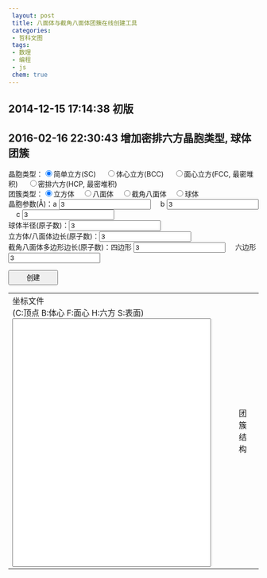 ```yaml
---
 layout: post
 title: 八面体与截角八面体团簇在线创建工具
 categories:
 - 哲科文图
 tags:
 - 数理
 - 编程
 - js
 chem: true
---
```


## 2014-12-15 17:14:38 初版

## 2016-02-16 22:30:43 增加密排六方晶胞类型, 球体团簇

晶胞类型：<input type="radio" name="cubType" id="sc" checked="checked" onChange="setabc(0)"/>简单立方(SC) &nbsp;&nbsp;&nbsp;&nbsp;<input type="radio" name="cubType" id="bcc" onChange="setabc(0)" />体心立方(BCC) &nbsp;&nbsp;&nbsp;&nbsp;<input type="radio" name="cubType" id="fcc" onChange="setabc(0)"/>面心立方(FCC, 最密堆积) &nbsp;&nbsp;&nbsp;&nbsp;<input type="radio" name="cubType" id="hcp" onChange="setabc(1)"/>密排六方(HCP, 最密堆积)<br>
团簇类型：<input type="radio" name="clsType" id="cub" checked="checked" onChange="setNedg()">立方体&nbsp;&nbsp;&nbsp;&nbsp;<input type="radio" name="clsType" id="oct" onChange="setNedg()">八面体&nbsp;&nbsp;&nbsp;&nbsp;<input type="radio" name="clsType" id="trc" onChange="setNedg()">截角八面体&nbsp;&nbsp;&nbsp;&nbsp;<input type="radio" name="clsType" id="sph" onChange="setNedg()">球体<br>
晶胞参数(&#197;)：a <input type="box" id="a" value="3" /> &nbsp;&nbsp;&nbsp;&nbsp;b <input type="box" id="b" value="3" /> &nbsp;&nbsp;&nbsp;&nbsp;c <input type="box" id="c" value="3" /><br>
球体半径(原子数)：<input type="box" id="sphNO" value="3" /><br>
立方体/八面体边长(原子数)：<input type="box" id="cubNO" value="3" /><br>
截角八面体多边形边长(原子数)：四边形 <input type="box" id="recNO" value="3" /> &nbsp;&nbsp;&nbsp;&nbsp;六边形 <input type="box" id="hexNO" value="3" /><br>

<input type="button" value="创建" onClick="genCoor()" style="width:100px; height:30px" />

<table><tr>
<td>
	坐标文件<br/>(C:顶点 B:体心 F:面心 H:六方 S:表面)<br/><textarea id="xyzCoor" style="width:400px; height:500px; resize: none"></textarea></td>
<td>
	<figure><figurecaption>团簇结构</figurecaption><br/>
	<script>
		var Mol=new ChemDoodle.TransformCanvas3D('Mol-1', 400,500);
		Mol.specs.backgroundColor='black';
		Mol.specs.set3DRepresentation('Ball and Stick');
		Mol.specs.projectionPerspective_3D = false;
		Mol.loadMolecule(ChemDoodle.readXYZ("", 1));
	</script></td>
</tr></table>

<script>
setNedg()
var $=function(id){return document.getElementById(id)};
function setabc(YesHCP) {
	var Rbond=3, Rhcp=1;
	if(YesHCP) { Rhcp=2*Math.sqrt(2/3) }
	$("a").value=Rbond; $("b").value=Rbond; $("c").value=Rbond*Rhcp;
}
function setNedg() {
	$("cubNO").disabled =true
	$("sphNO").disabled =true
	$("recNO").disabled =true
	$("hexNO").disabled =true
	if($("cub").checked || $("oct").checked) $("cubNO").disabled =false
	if($("sph").checked) $("sphNO").disabled =false
	if($("trc").checked) { $("recNO").disabled =false; $("hexNO").disabled =false; }
}

function genCoor() {
	var YesCub=$("cub").checked, YesSph=$("sph").checked, YesOct=$("oct").checked, YesTrc=$("trc").checked,
		YesBCC=$("bcc").checked, YesFCC=$("fcc").checked, YesHCP=$("hcp").checked,
		a=parseFloat($("a").value), b=parseFloat($("b").value), c=parseFloat($("c").value)

		if(YesTrc) {
			var Nrec=parseInt($("recNO").value),
				Nhex=parseInt($("hexNO").value), // Nhex=N-2*Ntop; Nrec=Ntop+1
				Ntop=Nrec-1, Nedg=parseInt(Nhex)+parseInt(2*Ntop);
		} else {
			Nedg=parseInt($("cubNO").value)
			if(YesSph) Nedg=parseInt($("sphNO").value)+2
		}

	var i, j, k, x, y, z,
		Rcos=Math.cos(2*Math.PI/3),
		Rsin=Math.sin(2*Math.PI/3);
		
	var Ntot=0, Satm=[], Xatm=[], Yatm=[], Zatm=[];
	var Na=Nedg, Nb=Nedg, Nc=Nedg
	for(i=-Na; i<=Na; i++) {
		for(j=-Nb; j<=Nb; j++) {
			for(k=-Nc; k<=Nc; k++) {
				Ntot++
				x=i*a; y=j*b; z=k*c
				if(YesHCP) {
					x = i*a+j*b*Rcos
					y = j*b*Rsin
				}
				Satm[Ntot]="C"; Xatm[Ntot]=x; Yatm[Ntot]=y; Zatm[Ntot]=z
				if(YesBCC) {
					Ntot++; Satm[Ntot]="B";
					Xatm[Ntot]=x+0.5*a; Yatm[Ntot]=y+0.5*b; Zatm[Ntot]=z+0.5*c
				} else if(YesFCC) {
					Ntot++; Satm[Ntot]="F";
					Xatm[Ntot]=x+0.5*a; Yatm[Ntot]=y+0.5*b; Zatm[Ntot]=z
					Ntot++; Satm[Ntot]="F";
					Xatm[Ntot]=x+0.5*a; Yatm[Ntot]=y;       Zatm[Ntot]=z+0.5*c
					Ntot++; Satm[Ntot]="F";
					Xatm[Ntot]=x;       Yatm[Ntot]=y+0.5*b; Zatm[Ntot]=z+0.5*c
				} else if(YesHCP) {
					Ntot++; Satm[Ntot]="H";
					Xatm[Ntot]=x+(a+2*b*Rcos)/3; Yatm[Ntot]=y+2*b*Rsin/3; Zatm[Ntot]=z+c/2
				}
			}
		}
	}

	var Ra=1./(Na*a), Rb=1./(Nb*b), Rc=1./(Nc*a), Rtmp=1./(Na*a-.25*a)
		Reps=1.-1./Nedg+1E-3, Ncut=Nedg-Ntop-0.5001;
	var Natm=0, YesIn=[];

	for(i=1; i<=Ntot; i++) {
		x=Xatm[i]; y=Yatm[i]; z=Zatm[i]
		if( YesCub
		||  (YesSph && x*x*Ra*Ra+y*y*Ra*Ra+z*z*Ra*Ra<=1)
		||  (YesOct &&  x*Ra+y*Rb+z*Rc<Reps &&  x*Ra-y*Rb+z*Rc<Reps
					&& -x*Ra+y*Rb+z*Rc<Reps && -x*Ra-y*Rb+z*Rc<Reps
					&&  x*Ra+y*Rb-z*Rc<Reps &&  x*Ra-y*Rb-z*Rc<Reps
					&& -x*Ra+y*Rb-z*Rc<Reps && -x*Ra-y*Rb-z*Rc<Reps)
		||  (YesTrc &&  x*Ra+y*Rb+z*Rc<Reps &&  x*Ra-y*Rb+z*Rc<Reps
					&& -x*Ra+y*Rb+z*Rc<Reps && -x*Ra-y*Rb+z*Rc<Reps
					&&  x*Ra+y*Rb-z*Rc<Reps &&  x*Ra-y*Rb-z*Rc<Reps
					&& -x*Ra+y*Rb-z*Rc<Reps && -x*Ra-y*Rb-z*Rc<Reps
					&& -Ncut*a<x && x<Ncut*a && -Ncut*b<y && y<Ncut*b
					&& -Ncut*c<z && z<Ncut*c) ) {
			Natm++; YesIn[i]=1 
			if(YesSph && x*x*Rtmp*Rtmp+y*y*Rtmp*Rtmp+z*z*Rtmp*Rtmp>=1) Satm[i]="S"
			
		}
	}

	var Fmol=Natm+"\n"
	if(YesBCC) Fmol +="BCC "
	else if(YesFCC) Fmol +="FCC "
	else if(YesHCP) Fmol +="HCP "
	else Fmol += "SC "
	
	if(YesCub) Fmol +="Cube Length="+Nedg
	else if(YesSph) Fmol +="Sphere Radius="+Nedg
	else if(YesOct) Fmol +="Oct Length="+Nedg
	else if(YesTrc) Fmol +="TruncatedOct Nrec="+Nrec+" Nhex="+Nhex
	Fmol += "\n"
	for(i=1; i<=Ntot; i++) {
		if(YesIn[i]) Fmol += fmtStr(Satm[i],4)+fmtNum(Xatm[i],12.6)+fmtNum(Yatm[i],12.6)+fmtNum(Zatm[i],12.6)+"\n"
	}
	$("xyzCoor").value=Fmol
	Mol.loadMolecule(ChemDoodle.readXYZ(Fmol, 1));
}

function fmtNum(num, fmt) {
	var fmt=String(fmt), m=fmt.split(".")[0]
	num=num.toFixed(fmt.split(".")[1])
	if(num.length<m) num=Array(m-num.length+1).join(" ")+num
	return num
}
function fmtStr(str, fmt) {
	if(str.length<fmt) str += Array(fmt-str.length+1).join(" ")
	return str
}

</script>
